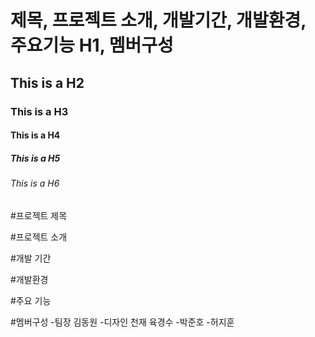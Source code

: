 # 제목, 프로젝트 소개, 개발기간, 개발환경, 주요기능 H1, 멤버구성
## This is a H2
### This is a H3
#### This is a H4
##### This is a H5
###### This is a H6
 
#프로젝트 제목

#프로젝트 소개

#개발 기간

#개발환경

#주요 기능

#멤버구성
-팀장 김동원
-디자인 천재 육경수
-박준호
-허지훈
